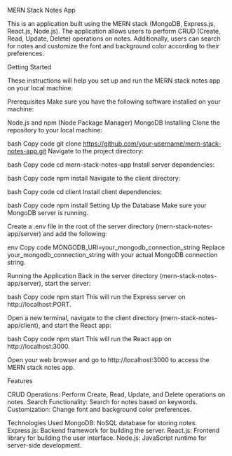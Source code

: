 MERN Stack Notes App

This is an application built using the MERN stack (MongoDB, Express.js, React.js, Node.js). The application allows users to perform CRUD (Create, Read, Update, Delete) operations on notes. Additionally, users can search for notes and customize the font and background color according to their preferences.

Getting Started

These instructions will help you set up and run the MERN stack notes app on your local machine.

Prerequisites
Make sure you have the following software installed on your machine:

Node.js and npm (Node Package Manager)
MongoDB
Installing
Clone the repository to your local machine:

bash
Copy code
git clone https://github.com/your-username/mern-stack-notes-app.git
Navigate to the project directory:

bash
Copy code
cd mern-stack-notes-app
Install server dependencies:

bash
Copy code
npm install
Navigate to the client directory:

bash
Copy code
cd client
Install client dependencies:

bash
Copy code
npm install
Setting Up the Database
Make sure your MongoDB server is running.

Create a .env file in the root of the server directory (mern-stack-notes-app/server) and add the following:

env
Copy code
MONGODB_URI=your_mongodb_connection_string
Replace your_mongodb_connection_string with your actual MongoDB connection string.

Running the Application
Back in the server directory (mern-stack-notes-app/server), start the server:

bash
Copy code
npm start
This will run the Express server on http://localhost:PORT.

Open a new terminal, navigate to the client directory (mern-stack-notes-app/client), and start the React app:

bash
Copy code
npm start
This will run the React app on http://localhost:3000.

Open your web browser and go to http://localhost:3000 to access the MERN stack notes app.

Features

CRUD Operations: Perform Create, Read, Update, and Delete operations on notes.
Search Functionality: Search for notes based on keywords.
Customization: Change font and background color preferences.

Technologies Used
MongoDB: NoSQL database for storing notes.
Express.js: Backend framework for building the server.
React.js: Frontend library for building the user interface.
Node.js: JavaScript runtime for server-side development.